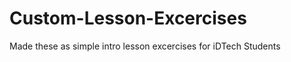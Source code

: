 # Custom-Lesson-Excercises

<p>
Made these as simple intro lesson excercises for iDTech Students
</p>
